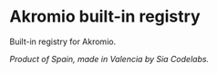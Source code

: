 # Akromio built-in registry

Built-in registry for Akromio.

*Product of Spain, made in Valencia by Sia Codelabs.*
